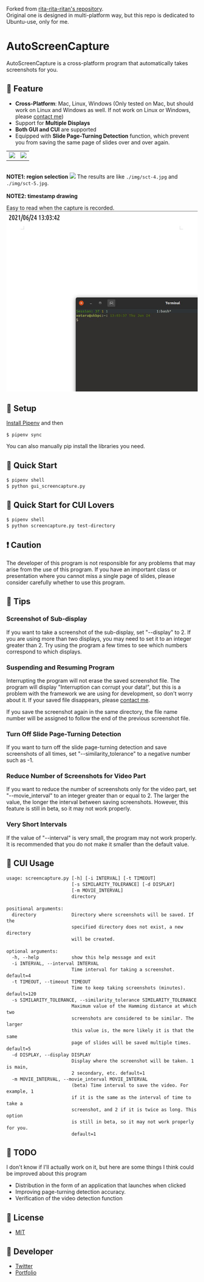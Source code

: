 Forked from [rita-rita-ritan's repository](https://github.com/rita-rita-ritan/AutoScreenCapture).  
Original one is designed in multi-platform way, but this repo is dedicated to Ubuntu-use, only for me.
  


# AutoScreenCapture
AutoScreenCapture is a cross-platform program that automatically takes screenshots for you. 

## 📸 Feature

* <b>Cross-Platform</b>: Mac, Linux, Windows (Only tested on Mac, but should work on Linux and Windows as well. If not work on Linux or Windows, please [contact me](https://twitter.com/rita_rita_ritan))
* Support for <b>Multiple Displays</b>
* <b>Both GUI and CUI</b> are supported
* Equipped with <b>Slide Page-Turning Detection</b> function, which prevent you from saving the same page of slides over and over again.

<table>
<tr>
<td><img src="https://user-images.githubusercontent.com/38023004/122553526-c0893a00-d072-11eb-9b67-bf663ba34a5a.png"></td>
<td><img src="https://user-images.githubusercontent.com/38023004/122553849-2b3a7580-d073-11eb-84dc-cfc9964e9bce.png"></td>
</tr>
</table>

<br>
<b> NOTE1: region selection</b>  

<img src="./img/region_selection.gif">
The results are like <code>./img/sct-4.jpg</code> and <code>./img/sct-5.jpg</code>.<br>


  
<br>
<b> NOTE2: timestamp drawing</b>  

Easy to read when the capture is recorded.
<img src="./img/sct-3.jpg">


## 📸 Setup
[Install Pipenv](https://pipenv.pypa.io/en/latest/install/) and then
```
$ pipenv sync
```

You can also manually pip install the libraries you need.

## 📸 Quick Start

```
$ pipenv shell
$ python gui_screencapture.py
```
## 📸 Quick Start for CUI Lovers
```
$ pipenv shell
$ python screencapture.py test-directory
```

## ❗️ Caution
The developer of this program is not responsible for any problems that may arise from the use of this program. If you have an important class or presentation where you cannot miss a single page of slides, please consider carefully whether to use this program.

## 📸 Tips
### Screenshot of Sub-display
If you want to take a screenshot of the sub-display, set "--display" to 2. If you are using more than two displays, you may need to set it to an integer greater than 2. Try using the program a few times to see which numbers correspond to which displays.

### Suspending and Resuming Program
Interrupting the program will not erase the saved screenshot file. The program will display "Interruption can corrupt your data!", but this is a problem with the framework we are using for development, so don't worry about it. If your saved file disappears, please [contact me](https://twitter.com/rita_rita_ritan).

If you save the screenshot again in the same directory, the file name number will be assigned to follow the end of the previous screenshot file.

### Turn Off Slide Page-Turning Detection
If you want to turn off the slide page-turning detection and save screenshots of all times, set "--similarity_tolerance" to a negative number such as -1.

### Reduce Number of Screenshots for Video Part
If you want to reduce the number of screenshots only for the video part, set "--movie_interval" to an integer greater than or equal to 2. The larger the value, the longer the interval between saving screenshots. However, this feature is still in beta, so it may not work properly.

### Very Short Intervals
If the value of "--interval" is very small, the program may not work properly. It is recommended that you do not make it smaller than the default value.

## 📸 CUI Usage

```
usage: screencapture.py [-h] [-i INTERVAL] [-t TIMEOUT]
                        [-s SIMILARITY_TOLERANCE] [-d DISPLAY]
                        [-m MOVIE_INTERVAL]
                        directory

positional arguments:
  directory             Directory where screenshots will be saved. If the
                        specified directory does not exist, a new directory
                        will be created.

optional arguments:
  -h, --help            show this help message and exit
  -i INTERVAL, --interval INTERVAL
                        Time interval for taking a screenshot. default=4
  -t TIMEOUT, --timeout TIMEOUT
                        Time to keep taking screenshots (minutes). default=120
  -s SIMILARITY_TOLERANCE, --similarity_tolerance SIMILARITY_TOLERANCE
                        Maximum value of the Hamming distance at which two
                        screenshots are considered to be similar. The larger
                        this value is, the more likely it is that the same
                        page of slides will be saved multiple times. default=5
  -d DISPLAY, --display DISPLAY
                        Display where the screenshot will be taken. 1 is main,
                        2 secondary, etc. default=1
  -m MOVIE_INTERVAL, --movie_interval MOVIE_INTERVAL
                        (beta) Time interval to save the video. For example, 1
                        if it is the same as the interval of time to take a
                        screenshot, and 2 if it is twice as long. This option
                        is still in beta, so it may not work properly for you.
                        default=1

```

## 📸 TODO
I don't know if I'll actually work on it, but here are some things I think could be improved about this program
* Distribution in the form of an application that launches when clicked
* Improving page-turning detection accuracy.
* Verification of the video detection function

## 🎫 License
* [MIT](https://choosealicense.com/licenses/mit/)

## 👀 Developer
* [Twitter](https://twitter.com/rita_rita_ritan)
* [Portfolio](https://ritan.netlify.app/overview.html)